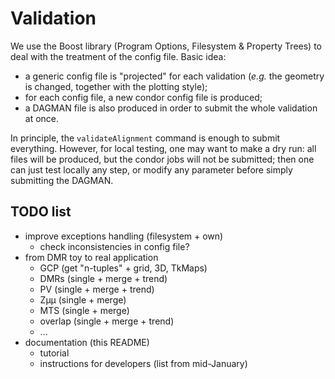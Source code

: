# Validation

We use the Boost library (Program Options, Filesystem & Property Trees) to deal with the treatment of the config file.
Basic idea:
 - a generic config file is "projected" for each validation (*e.g.* the geometry is changed, together with the plotting style);
 - for each config file, a new condor config file is produced;
 - a DAGMAN file is also produced in order to submit the whole validation at once.

In principle, the `validateAlignment` command is enough to submit everything.
However, for local testing, one may want to make a dry run: all files will be produced, but the condor jobs will not be submitted;
then one can just test locally any step, or modify any parameter before simply submitting the DAGMAN.

## TODO list 

 - improve exceptions handling (filesystem + own)
   - check inconsistencies in config file?
 - from DMR toy to real application
   - GCP (get "n-tuples" + grid, 3D, TkMaps)
   - DMRs (single + merge + trend)
   - PV (single + merge + trend)
   - Zµµ (single + merge)
   - MTS (single + merge)
   - overlap (single + merge + trend)
   - ...
 - documentation (this README)
   - tutorial
   - instructions for developers
(list from mid-January)

